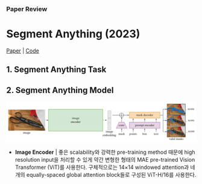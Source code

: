 ### Paper Review
# Segment Anything (2023)
[Paper](https://arxiv.org/pdf/2304.02643.pdf) | [Code](https://github.com/facebookresearch/segment-anything)

## 1. Segment Anything Task


## 2. Segment Anything Model
![Figure 4](./assets/sam_figure.png)

- **Image Encoder** | 좋은 scalability와 강력한 pre-training method 때문에 high resolution input을 처리할 수 있게 약간 변형한 형태의 MAE pre-trained Vision Transformer (ViT)를 사용한다. 구체적으로는 14×14 windowed attention과 네 개의 equally-spaced global attention block들로 구성된 ViT-H/16를 사용한다.

